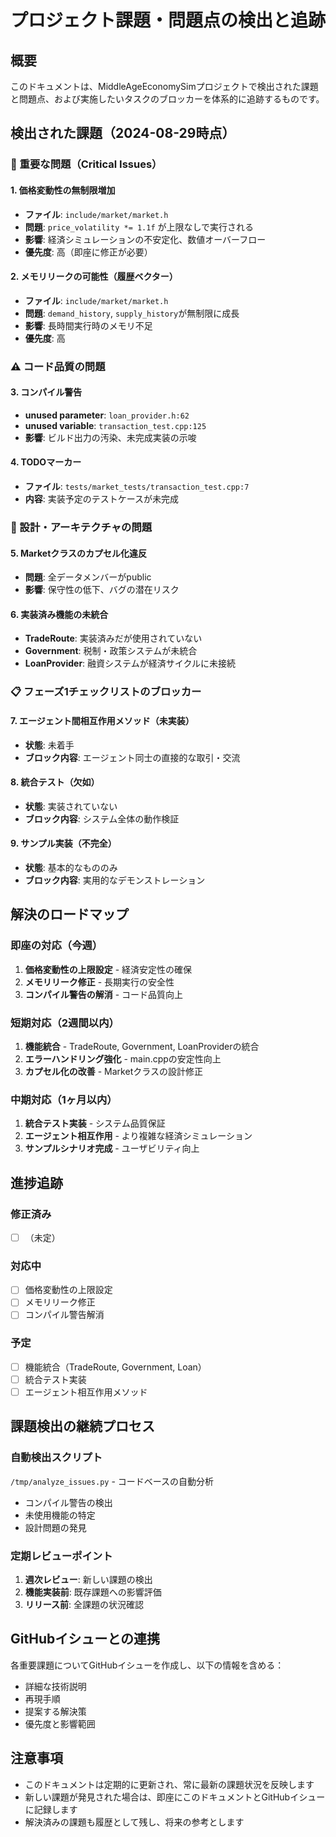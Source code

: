 # プロジェクト課題・問題点の検出と追跡

## 概要
このドキュメントは、MiddleAgeEconomySimプロジェクトで検出された課題と問題点、および実施したいタスクのブロッカーを体系的に追跡するものです。

## 検出された課題（2024-08-29時点）

### 🔴 重要な問題（Critical Issues）

#### 1. 価格変動性の無制限増加
- **ファイル**: `include/market/market.h`
- **問題**: `price_volatility *= 1.1f` が上限なしで実行される
- **影響**: 経済シミュレーションの不安定化、数値オーバーフロー
- **優先度**: 高（即座に修正が必要）

#### 2. メモリリークの可能性（履歴ベクター）
- **ファイル**: `include/market/market.h`
- **問題**: `demand_history`, `supply_history`が無制限に成長
- **影響**: 長時間実行時のメモリ不足
- **優先度**: 高

### ⚠️ コード品質の問題

#### 3. コンパイル警告
- **unused parameter**: `loan_provider.h:62`
- **unused variable**: `transaction_test.cpp:125`
- **影響**: ビルド出力の汚染、未完成実装の示唆

#### 4. TODOマーカー
- **ファイル**: `tests/market_tests/transaction_test.cpp:7`
- **内容**: 実装予定のテストケースが未完成

### 🔧 設計・アーキテクチャの問題

#### 5. Marketクラスのカプセル化違反
- **問題**: 全データメンバーがpublic
- **影響**: 保守性の低下、バグの潜在リスク

#### 6. 実装済み機能の未統合
- **TradeRoute**: 実装済みだが使用されていない
- **Government**: 税制・政策システムが未統合
- **LoanProvider**: 融資システムが経済サイクルに未接続

### 📋 フェーズ1チェックリストのブロッカー

#### 7. エージェント間相互作用メソッド（未実装）
- **状態**: 未着手
- **ブロック内容**: エージェント同士の直接的な取引・交流

#### 8. 統合テスト（欠如）
- **状態**: 実装されていない
- **ブロック内容**: システム全体の動作検証

#### 9. サンプル実装（不完全）
- **状態**: 基本的なもののみ
- **ブロック内容**: 実用的なデモンストレーション

## 解決のロードマップ

### 即座の対応（今週）
1. **価格変動性の上限設定** - 経済安定性の確保
2. **メモリリーク修正** - 長期実行の安全性
3. **コンパイル警告の解消** - コード品質向上

### 短期対応（2週間以内）
1. **機能統合** - TradeRoute, Government, LoanProviderの統合
2. **エラーハンドリング強化** - main.cppの安定性向上
3. **カプセル化の改善** - Marketクラスの設計修正

### 中期対応（1ヶ月以内）
1. **統合テスト実装** - システム品質保証
2. **エージェント相互作用** - より複雑な経済シミュレーション
3. **サンプルシナリオ完成** - ユーザビリティ向上

## 進捗追跡

### 修正済み
- [ ] （未定）

### 対応中
- [ ] 価格変動性の上限設定
- [ ] メモリリーク修正
- [ ] コンパイル警告解消

### 予定
- [ ] 機能統合（TradeRoute, Government, Loan）
- [ ] 統合テスト実装
- [ ] エージェント相互作用メソッド

## 課題検出の継続プロセス

### 自動検出スクリプト
`/tmp/analyze_issues.py` - コードベースの自動分析
- コンパイル警告の検出
- 未使用機能の特定
- 設計問題の発見

### 定期レビューポイント
1. **週次レビュー**: 新しい課題の検出
2. **機能実装前**: 既存課題への影響評価
3. **リリース前**: 全課題の状況確認

## GitHubイシューとの連携

各重要課題についてGitHubイシューを作成し、以下の情報を含める：
- 詳細な技術説明
- 再現手順
- 提案する解決策
- 優先度と影響範囲

## 注意事項

- このドキュメントは定期的に更新され、常に最新の課題状況を反映します
- 新しい課題が発見された場合は、即座にこのドキュメントとGitHubイシューに記録します
- 解決済みの課題も履歴として残し、将来の参考とします